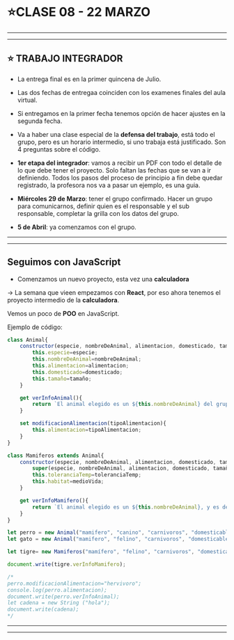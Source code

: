 # :star:CLASE 08 - 22 MARZO

---
---

## :star: TRABAJO INTEGRADOR

- La entrega final es en la primer quincena de Julio.

- Las dos fechas de entregaa coinciden con los examenes finales del aula virtual.

- Si entregamos en la primer fecha tenemos opción de hacer ajustes en la segunda fecha.

- Va a haber una clase especial de la **defensa del trabajo**, está todo el grupo, pero es un horario intermedio, si uno trabaja está justificado. Son 4 preguntas sobre el código.

- **1er etapa del integrador**: vamos a recibir un PDF con todo el detalle de lo que debe tener el proyecto. Solo faltan las fechas que se van a ir definiendo. Todos los pasos del proceso de principio a fin debe quedar registrado, la profesora nos va a pasar un ejemplo, es una guia.

- **Miércoles 29 de Marzo**: tener el grupo confirmado. Hacer un grupo para comunicarnos, definir quien es el responsable y el sub responsable, completar la grilla con los datos del grupo.

- **5 de Abril**: ya comenzamos con el grupo.

---
---

## Seguimos con JavaScript

- Comenzamos un nuevo proyecto, esta vez una **calculadora**

-> La semana que vieen empezamos con **React**, por eso ahora tenemos el proyecto intermedio de la **calculadora**.

Vemos un poco de **POO** en JavaScript.

Ejemplo de código:

```JavaScript
class Animal{
    constructor(especie, nombreDeAnimal, alimentacion, domesticado, tamaño){
        this.especie=especie;
        this.nombreDeAnimal=nombreDeAnimal;
        this.alimentacion=alimentacion;
        this.domesticado=domesticado;
        this.tamaño=tamaño;
    }

    get verInfoAnimal(){
        return `El animal elegido es un ${this.nombreDeAnimal} del grupo de los ${this.especie}, tiene una alimentación ${this.alimentacion}, tiene un tamaño ${this.tamaño} y es ${this.domesticado} <br>`
    }

    set modificacionAlimentacion(tipoAlimentacion){
        this.alimentacion=tipoAlimentacion;
    }
}

class Mamiferos extends Animal{
    constructor(especie, nombreDeAnimal, alimentacion, domesticado, tamaño, toleranciaTemp, medioVida){
        super(especie, nombreDeAnimal, alimentacion, domesticado, tamaño);
        this.toleranciaTemp=toleranciaTemp;
        this.habitat=medioVida;
    }

    get verInfoMamifero(){
        return `El animal elegido es un ${this.nombreDeAnimal}, y es de la especie ${this.especie} tiene una alimentación ${this.alimentacion}, tiene un tamaño ${this.tamaño} y es ${this.domesticado}, el tigre ${this.toleranciaTemp} y vive en la ${this.habitat} <br>`
    }
}

let perro = new Animal("mamifero", "canino", "carnivoros", "domesticable", "mediano");
let gato = new Animal("mamifero", "felino", "carnivoros", "domesticable", "mediano");

let tigre= new Mamiferos("mamífero", "felino", "carnivoros", "domesticable", "mediano", "resiste a la temperatira", "selva");

document.write(tigre.verInfoMamifero);

/*
perro.modificacionAlimentacion="hervivoro";
console.log(perro.alimentacion);
document.write(perro.verInfoAnimal);
let cadena = new String ("hola");
document.write(cadena);
*/
```

---
---
